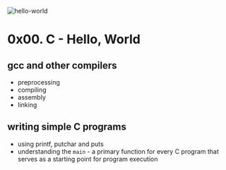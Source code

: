 ![hello-world](https://www.elegantthemes.com/blog/wp-content/uploads/2020/08/hello-world.png 'hello-world')

# 0x00. C - Hello, World

## gcc and other compilers
- preprocessing
- compiling
- assembly 
- linking

## writing simple C programs
- using printf, putchar and puts
- understanding the `main` - a primary function for every 
C program that serves as a starting point for program execution 
